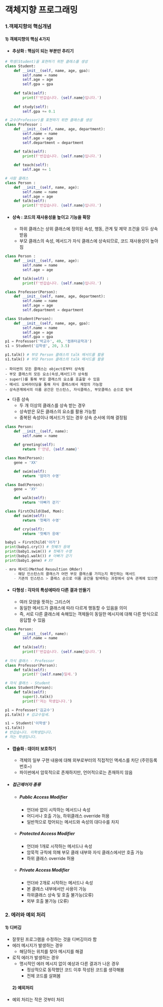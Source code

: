 # 객체지향 프로그래밍

### 1.객체지향의 핵심개념
#### 1) 객체지향의 핵심 4가지
- #### 추상화 : 핵심이 되는 부분만 추리기
```python
# 학생(Student)을 표현하기 위한 클래스를 생성
class Student:
    def __init__(self, name, age, gpa):
        self.name = name
        self.age = age
        self.gpa = gpa
    
    def talk(self):
        print(f'반갑습니다. {self.name}입니다.')
    
    def study(self):
        self.gpa += 0.1

# 교수(Professor)를 표현하기 위한 클래스를 생성
class Professor :
    def __init__(self, name, age, department):
        self.name = name
        self.age = age
        self.department = department

    def talk(self):
        print(f'반갑습니다. {self.name}입니다.')
    
    def teach(self):
        self.age += 1

# 사람 클래스
class Person :
    def __init__(self, name, age):
        self.name = name
        self.age = age
    def talk(self):
        print(f'반갑습니다. {self.name}입니다.')
```


- #### 상속 : 코드의 재사용성을 높이고 기능을 확장
  - 하위 클래스는 상위 클래스에 정의된 속성, 행동, 관계 및 제약 조건을 모두 상속 받음
  - 부모 클래스의 속성, 메서드가 자식 클래스에 상속되므로, 코드 재사용성이 높아짐
```python
class Person :
    def __init__(self, name, age):
        self.name = name
        self.age = age

    def talk(self) :
        print(f'반갑습니다. {self.name}입니다.')

class Professor(Person):
    def __init__(self, name, age, department):
        self.name = name
        self.age = age
        self.department = department

class Student(Person):
    def __init__(self, name, age, gpa):
        self.name = name
        self.age = age
        self.gpa = gpa
p1 = Professor('박교수', 49, '컴퓨터공학과')
s1 = Student('김학생', 20, 3.5)

p1.talk() # 부모 Person 클래스의 talk 메서드를 활용
s1.talk() # 부모 Person 클래스의 talk 메서드를 활용
```
```
- 파이썬의 모든 클래스는 object로부터 상속됨
- 부모 클래스의 모든 요소(속성,메서드)가 상속됨
- super()를 통해 부모 클래스의 요소를 호출할 수 있음
- 메서드 오버라이딩을 통해 자식 클래스에서 재정의 가능함
- 상속관계에서의 이름 공간은 인스턴스, 자식클래스, 부모클래스 순으로 탐색
```
- 다중 상속
  - 두 개 이상의 클래스를 상속 받는 경우
  - 상속받은 모든 클래스의 요소를 활용 가능함
  - 중복된 속성이나 메서드가 있는 경우 상속 순서에 의해 결정됨

```python
class Person:
    def __init__(self, name):
        self.name = name
    
    def greeting(self):
        return f'안녕, {self.name}'

class Mom(Person):
    gene = 'XX'

    def swim(self):
        return '엄마가 수영'

class Dad(Perosn):
    gene = 'XY'

    def walk(self):
        return '아빠가 걷기'

class FirstChild(Dad, Mom):
    def swim(self):
        return '첫째가 수영'

    def cry(self):
        return '첫째가 응애'

baby1 = FirstChild('아가')
print(baby1.cry()) # 첫째가 응애
print(baby1.swim()) # 첫째가 수영
print(baby1.walk()) # 아빠가 걷기
print(baby1.gene) # XY

- mro 메서드(Method Resoultion ORder)
    - 해당 인스턴스의 클래스가 어떤 부모 클래스를 가지는지 확인하는 메서드
    - 기존의 인스턴스 > 클래스 순으로 이름 공간을 탐색하는 과정에서 상속 관계에 있으면 인스턴스 > 자식클래스 > 부모 클래스로 확장
```


- #### 다형성 : 각자의 특성에따라 다른 결과 만들기
    - 여러 모양을 뜻하는 그리스어
    - 동일한 메서드가 클래스에 따라 다르게 행동할 수 있음을 의미
    - 즉, 서로 다른 클래스에 속해있는 객체들이 동일한 메시지에 대해 다른 방식으로 응답할 수 있음
```python
class Person:
    def __init__(self, name):
        self.name = name
    
    def talk(self):
        print(f'반갑습니다. {self.name}입니다.')
    
# 자식 클래스 - Professor
class Professor(Person):
    def talk(self):
        print(f'{self.name}일세.')

# 자식 클래스 - Student
class Student(Person):
    def talk(self):
    	super().talk()
    	print(f'저는 학생입니다.')

p1 = Professor('김교수')
p1.talk() # 김교수일세.

s1 = Student('이학생')
s1.talk() 
# 반갑습니다. 이학생입니다.
# 저는 학생입니다.
```
- #### 캡슐화 : 데이터 보호하기
    - 객체의 일부 구현 내용에 대해 외부로부터의 직접적인 액세스를 차단 (주민등록번호~)
    - 파이썬에서 암묵적으로 존재하지만, 언어적으로는 존재하지 않음
- ##### 접근제어자 종류
    - ##### Public Access Modifier
      - 언더바 없이 시작하는 메서드나 속성
      - 어디서나 호출 가능, 하위클래스 override 허용
      - 일반적으로 잓어되는 메서드와 속성의 대다수를 차지
    - ##### Protected Access Modifier
      - 언더바 1개로 시작하는 메서드나 속성
      - 암묵적 규칙에 의해 부모 클래 내부와 자식 클래스에서만 호출 가능
      - 하위 클래스 override 허용
    - ##### Private Access Modifier
      - 언더바 2개로 시작하는 메서드나 속성
      - 본 클래스 내부에서만 사용이 가능
      - 하위클래스 상속 및 호출 불가능(오류)
      - 외부 호출 불가능 (오류)


### 2. 에러와 예외 처리
#### 1) 디버깅
- 잘못된 프로그램을 수정하는 것을 디버깅이라 함
- 에러 메시지가 발생하는 경우
  - 해당하는 위치를 찾아 메시지를 해결
- 로직 에러가 발생하는 경우
  - 명시적인 에러 메시지 없이 예상과 다른 결과가 나온 경우
    - 정상적으로 동작했던 코드 이후 작성된 코드를 생각해봄
    - 전체 코드를 살펴봄
  #### 2) 예외처리
- 예외 처리는 작은 것부터 처리

